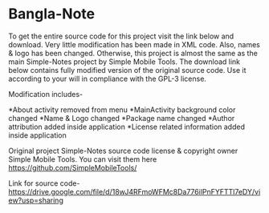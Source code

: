 # Bangla-Note

To get the entire source code for this project visit the link below and download. Very little modification has been made in XML code. Also, names & logo has been changed. Otherwise, this project is almost the same as the main Simple-Notes project by Simple Mobile Tools. The download link below contains fully modified version of the original source code. Use it according to your will in compliance with the GPL-3 license.

Modification includes-

*About activity removed from menu
*MainActivity background color changed
*Name & Logo changed
*Package name changed
*Author attribution added inside application
*License related information added inside application

Original project Simple-Notes source code license & copyright owner Simple Mobile Tools. You can visit them here https://github.com/SimpleMobileTools/

Link for source code- https://drive.google.com/file/d/18wJ4RFmoWFMc8Da776ilPnFYFTTl7eDY/view?usp=sharing

